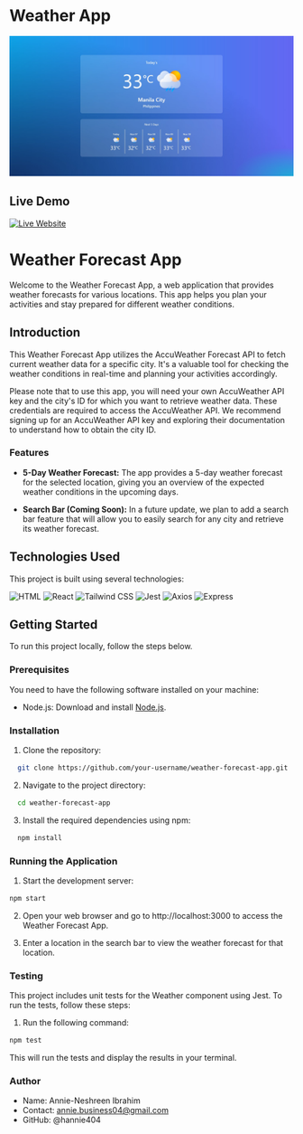 # Weather App

<img src="./src/assets/sample.jpg" alt="home page">

## Live Demo

[![Live Website](https://img.shields.io/badge/Click%20Me-Live%20Website-blue?style=for-the-badge)](https://hannie404.github.io/blockchain/)

# Weather Forecast App

Welcome to the Weather Forecast App, a web application that provides weather forecasts for various locations. This app helps you plan your activities and stay prepared for different weather conditions.

## Introduction

This Weather Forecast App utilizes the AccuWeather Forecast API to fetch current weather data for a specific city. It's a valuable tool for checking the weather conditions in real-time and planning your activities accordingly.

Please note that to use this app, you will need your own AccuWeather API key and the city's ID for which you want to retrieve weather data. These credentials are required to access the AccuWeather API. We recommend signing up for an AccuWeather API key and exploring their documentation to understand how to obtain the city ID.

### Features

- **5-Day Weather Forecast:** The app provides a 5-day weather forecast for the selected location, giving you an overview of the expected weather conditions in the upcoming days.

- **Search Bar (Coming Soon):** In a future update, we plan to add a search bar feature that will allow you to easily search for any city and retrieve its weather forecast.

## Technologies Used

This project is built using several technologies:

![HTML](https://img.shields.io/badge/HTML5-E34F26?logo=html5&logoColor=white&style=flat-square)
![React](https://img.shields.io/badge/React-61DAFB?logo=react&logoColor=white&style=flat-square)
![Tailwind CSS](https://img.shields.io/badge/Tailwind_CSS-38B2AC?logo=tailwind-css&logoColor=white&style=flat-square)
![Jest](https://img.shields.io/badge/Jest-C21325?logo=jest&logoColor=white&style=flat-square)
![Axios](https://img.shields.io/badge/Axios-0097D7?logo=axios&logoColor=white&style=flat-square)
![Express](https://img.shields.io/badge/Express-000000?logo=express&logoColor=white&style=flat-square)

## Getting Started

To run this project locally, follow the steps below.

### Prerequisites

You need to have the following software installed on your machine:

- Node.js: Download and install [Node.js](https://nodejs.org/).

### Installation

1. Clone the repository:

```bash
  git clone https://github.com/your-username/weather-forecast-app.git
```

2. Navigate to the project directory:

```bash
  cd weather-forecast-app
```

3. Install the required dependencies using npm:

```bash
  npm install
```

### Running the Application

1. Start the development server:

```bash
npm start
```

2. Open your web browser and go to http://localhost:3000 to access the Weather Forecast App.

3. Enter a location in the search bar to view the weather forecast for that location.

### Testing

This project includes unit tests for the Weather component using Jest. To run the tests, follow these steps:

1. Run the following command:

```bash
npm test
```

This will run the tests and display the results in your terminal.

### Author

- Name: Annie-Neshreen Ibrahim
- Contact: annie.business04@gmail.com
- GitHub: @hannie404
